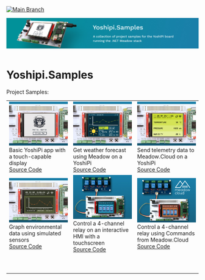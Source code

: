 [![Main Branch](https://github.com/jorgedevs/Yoshipi.Samples/actions/workflows/build.yml/badge.svg)](https://github.com/jorgedevs/Yoshipi.Samples/actions/workflows/build.yml) 

<img src="Design/yoshipi-samples-banner.jpg"  alt="Meadow.ProjectLab, C#, iot" style="margin-bottom:10px" />

# Yoshipi.Samples

Project Samples:

<table>
    <tr>
        <td>
            <img src="Design/raspberrypi-yoshipi-hello.jpg" alt="Raspberry Pi YoshiPi running basic sample Meadow app"/><br/>
            Basic YoshiPi app with a touch-capable display</br> 
            <a href="Source/HelloYoshipi/">Source Code</a>
        </td>
        <td>
            <img src="Design/raspberrypi-yoshipi-wifiweather.jpg" alt="Raspberry Pi YoshiPi geting weather forecast"/><br/>
            Get weather forecast using Meadow on a YoshiPi</br> 
            <a href="Source/WifiWeather/">Source Code</a>
        </td>
        <td>
            <img src="Design/raspberrypi-yoshipi-meadowcloud-logging.jpg" alt="Raspberry Pi YoshiPi meadow cloud logging"/><br/>
            Send telemetry data to Meadow.Cloud on a YoshiPi</br> 
            <a href="Source/MeadowCloudLogging/">Source Code</a>
        </td>
    </tr>
    <tr>
        <td>
            <img src="Design/raspberrypi-yoshipi-meadow-ambient-monitor.jpg" alt="Raspberry Pi YoshiPi meadow cloud ambient monitor"/><br/>
            Graph environmental data using simulated sensors</br>
            <a href="Source/AmbientMonitor/">Source Code</a>
        </td>
        <td>
            <img src="Design/raspberrypi-yoshipi-meadow-touch-relay.jpg" alt="Raspberry Pi YoshiPi meadow cloud command control"/><br/>
            Control a 4-channel relay on an interactive HMI with a touchscreen</br> 
            <a href="Source/GroveRelayController/">Source Code</a>
        </td>
        <td>
            <img src="Design/raspberrypi-yoshipi-meadow-cloud-command.jpg" alt="Raspberry Pi YoshiPi meadow cloud command control"/><br/>
            Control a 4-channel relay using Commands from Meadow.Cloud</br> 
            <a href="Source/MeadowCloudCommands/">Source Code</a>
        </td>
    </tr>
    <tr>
        <td>
            <p>&nbsp;&nbsp;&nbsp;&nbsp;&nbsp;&nbsp;&nbsp;&nbsp;&nbsp;&nbsp;&nbsp;&nbsp;&nbsp;&nbsp;&nbsp;&nbsp;&nbsp;&nbsp;&nbsp;&nbsp;&nbsp;&nbsp;&nbsp;&nbsp;&nbsp;&nbsp;&nbsp;&nbsp;&nbsp;&nbsp;&nbsp;&nbsp;</p>
        </td>
        <td>
            <p>&nbsp;&nbsp;&nbsp;&nbsp;&nbsp;&nbsp;&nbsp;&nbsp;&nbsp;&nbsp;&nbsp;&nbsp;&nbsp;&nbsp;&nbsp;&nbsp;&nbsp;&nbsp;&nbsp;&nbsp;&nbsp;&nbsp;&nbsp;&nbsp;&nbsp;&nbsp;&nbsp;&nbsp;&nbsp;&nbsp;&nbsp;&nbsp;</p>
        </td>
        <td>
            <p>&nbsp;&nbsp;&nbsp;&nbsp;&nbsp;&nbsp;&nbsp;&nbsp;&nbsp;&nbsp;&nbsp;&nbsp;&nbsp;&nbsp;&nbsp;&nbsp;&nbsp;&nbsp;&nbsp;&nbsp;&nbsp;&nbsp;&nbsp;&nbsp;&nbsp;&nbsp;&nbsp;&nbsp;&nbsp;&nbsp;&nbsp;&nbsp;</p>
        </td>
    </tr>
</table>